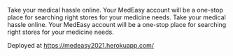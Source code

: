 Take your medical hassle online.
Your MedEasy account will be a one-stop place for searching right stores for your medicine needs.
Take your medical hassle online. Your MedEasy account will be a one-stop place for searching right stores for your medicine needs.

Deployed at https://medeasy2021.herokuapp.com/

